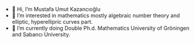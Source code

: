 - 👋 Hi, I’m Mustafa Umut Kazancıoğlu
- 👀 I’m interested in mathematics mostly algebraic number theory and elliptic, hyperellipric curves part.
- 🌱 I’m currently doing Double Ph.d. Mathematics University of Gröningen and Sabancı University.
